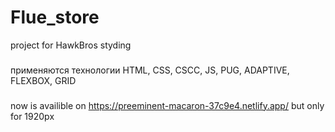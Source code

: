 # Flue_store
project for HawkBros styding

###
применяются технологии HTML, CSS, CSCC, JS, PUG, ADAPTIVE, FLEXBOX, GRID

###
now is availible on https://preeminent-macaron-37c9e4.netlify.app/  but only for 1920px
